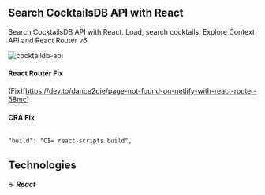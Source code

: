 ## Search CocktailsDB API with React

Search CocktailsDB API with React. Load, search cocktails. Explore Context API and React Router v6.

![cocktaildb-api](https://user-images.githubusercontent.com/43181662/162241115-5ac8dc54-33f6-4396-9692-a49b011ddf92.png)

#### React Router Fix

(Fix)[https://dev.to/dance2die/page-not-found-on-netlify-with-react-router-58mc]

#### CRA Fix

```

"build": "CI= react-scripts build",

```

## Technologies

:coffee: **_React_**
